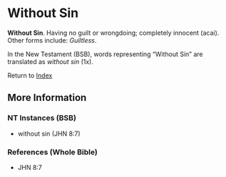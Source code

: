 # Without Sin
**Without Sin**. 
Having no guilt or wrongdoing; completely innocent (acai). 
Other forms include: 
*Guiltless*. 




In the New Testament (BSB), words representing “Without Sin” are translated as 
*without sin* (1x). 


Return to [Index](00-Index.md)

## More Information

### NT Instances (BSB)

* without sin (JHN 8:7)



### References (Whole Bible)

* JHN 8:7



